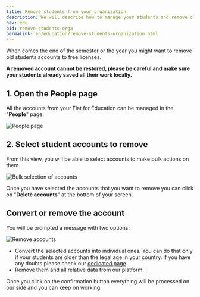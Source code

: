 ```yaml
---
title: Remove students from your organization
description: We will describe how to manage your students and remove old accounts to free their licenses for new users
nav: edu
pid: remove-students-orga
permalink: en/education/remove-students-organization.html
---
```


When comes the end of the semester or the year you might want to remove old students accounts to free licenses.

**A removed account cannot be restored, please be careful and make sure your students already saved all their work locally.**

## 1. Open the People page

All the accounts from your Flat for Education can be managed in the "**People**" page.

![People page](/help/assets/img/edu/people-tab.png)

## 2. Select student accounts to remove

From this view, you will be able to select accounts to make bulk actions on them.

![Bulk selection of accounts](/help/assets/img/edu/people-select-bulk.png)

Once you have selected the accounts that you want to remove you can click on "**Delete accounts**" at the bottom of your screen.

## Convert or remove the account

You will be prompted a message with two options:

![Remove accounts](/help/assets/img/edu/people-delete-bulk-dialog.png)

* Convert the selected accounts into individual ones. You can do that only if your students are older than the legal age in your country. If you have any doubts please check our [dedicated page](/help/en/policies/required-age.html).
* Remove them and all relative data from our platform.

Once you click on the confirmation button everything will be processed on our side and you can keep on working.